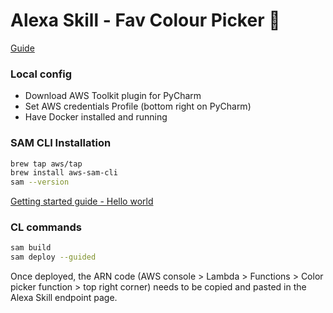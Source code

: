 # Alexa Skill - Fav Colour Picker :art:

[Guide](https://github.com/alexa/skill-sample-python-colorpicker)

### Local config

- Download AWS Toolkit plugin for PyCharm
- Set AWS credentials Profile (bottom right on PyCharm)
- Have Docker installed and running

### SAM CLI Installation
```bash
brew tap aws/tap
brew install aws-sam-cli
sam --version
```
[Getting started guide - Hello world](https://docs.aws.amazon.com/serverless-application-model/latest/developerguide/serverless-getting-started-hello-world.html)
### CL commands
```bash
sam build
sam deploy --guided
```
Once deployed, the ARN code (AWS console > Lambda > Functions > Color picker function > top right corner) needs to be copied and pasted in the Alexa Skill endpoint page.

